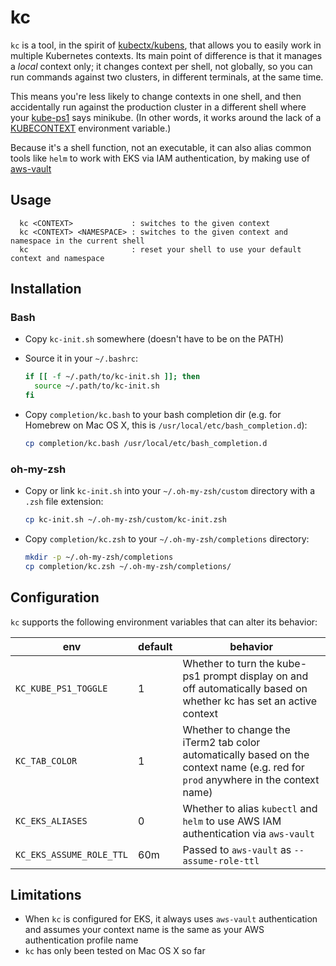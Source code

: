 # kc

`kc` is a tool, in the spirit of [kubectx/kubens](https://github.com/ahmetb/kubectx),
that allows you to easily work in multiple Kubernetes contexts. Its main point
of difference is that it manages a _local_ context only; it changes context per
shell, not globally, so you can run commands against two clusters, in different
terminals, at the same time.

This means you're less likely to change contexts in one shell, and then
accidentally run against the production cluster in a different shell where your
[kube-ps1](https://github.com/jonmosco/kube-ps1) says minikube. (In other words,
it works around the lack of a [KUBECONTEXT](https://github.com/kubernetes/kubernetes/issues/27308)
environment variable.)

Because it's a shell function, not an executable, it can also alias common tools
like `helm` to work with EKS via IAM authentication, by making use of
[aws-vault](https://github.com/99designs/aws-vault)

## Usage

```
  kc <CONTEXT>             : switches to the given context
  kc <CONTEXT> <NAMESPACE> : switches to the given context and namespace in the current shell
  kc                       : reset your shell to use your default context and namespace
```

## Installation

### Bash

- Copy `kc-init.sh` somewhere (doesn't have to be on the PATH)
- Source it in your `~/.bashrc`:

  ```bash
  if [[ -f ~/.path/to/kc-init.sh ]]; then
    source ~/.path/to/kc-init.sh
  fi
  ```
- Copy `completion/kc.bash` to your bash completion dir
  (e.g. for Homebrew on Mac OS X, this is `/usr/local/etc/bash_completion.d`):

  ```bash
  cp completion/kc.bash /usr/local/etc/bash_completion.d
  ```

### oh-my-zsh

- Copy or link `kc-init.sh` into your `~/.oh-my-zsh/custom` directory with a
  `.zsh` file extension:

  ```sh
  cp kc-init.sh ~/.oh-my-zsh/custom/kc-init.zsh
  ```
- Copy `completion/kc.zsh` to your `~/.oh-my-zsh/completions` directory:

  ```sh
  mkdir -p ~/.oh-my-zsh/completions
  cp completion/kc.zsh ~/.oh-my-zsh/completions/
  ```

## Configuration

`kc` supports the following environment variables that can alter its behavior:

env | default | behavior
--- | --- | ---
`KC_KUBE_PS1_TOGGLE` | 1 | Whether to turn the kube-ps1 prompt display on and off automatically based on whether kc has set an active context
`KC_TAB_COLOR` | 1 | Whether to change the iTerm2 tab color automatically based on the context name (e.g. red for `prod` anywhere in the context name)
`KC_EKS_ALIASES` | 0 | Whether to alias `kubectl` and `helm` to use AWS IAM authentication via `aws-vault`
`KC_EKS_ASSUME_ROLE_TTL` | 60m | Passed to `aws-vault` as `--assume-role-ttl`

## Limitations

- When `kc` is configured for EKS, it always uses `aws-vault` authentication and
assumes your context name is the same as your AWS authentication profile name
- `kc` has only been tested on Mac OS X so far
